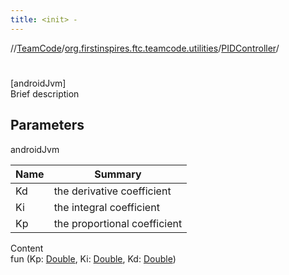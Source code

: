```yaml
---
title: <init> -
---
```

//[TeamCode](../../index.md)/[org.firstinspires.ftc.teamcode.utilities](../index.md)/[PIDController](index.md)/[<init>](-init-.md)



# <init>  
[androidJvm]  
Brief description  


## Parameters  
  
androidJvm  
  
|  Name|  Summary| 
|---|---|
| Kd| the derivative coefficient
| Ki| the integral coefficient
| Kp| the proportional coefficient
  
  
Content  
fun [<init>](-init-.md)(Kp: [Double](https://kotlinlang.org/api/latest/jvm/stdlib/kotlin/-double/index.html), Ki: [Double](https://kotlinlang.org/api/latest/jvm/stdlib/kotlin/-double/index.html), Kd: [Double](https://kotlinlang.org/api/latest/jvm/stdlib/kotlin/-double/index.html))  



